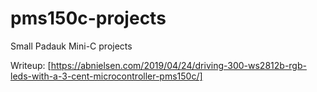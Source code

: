 # pms150c-projects
Small Padauk Mini-C projects

Writeup: [https://abnielsen.com/2019/04/24/driving-300-ws2812b-rgb-leds-with-a-3-cent-microcontroller-pms150c/]
